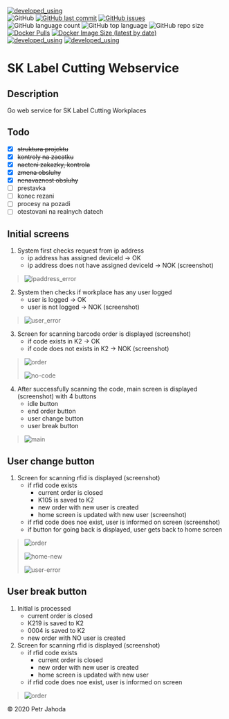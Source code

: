[![developed_using](https://img.shields.io/badge/developed%20using-Jetbrains%20Goland-lightgrey)](https://www.jetbrains.com/go/)
<br/>
![GitHub](https://img.shields.io/github/license/petrjahoda/sklabel_cutting_webservice)
[![GitHub last commit](https://img.shields.io/github/last-commit/petrjahoda/sklabel_cutting_webservice)](https://github.com/petrjahoda/sklabel_cutting_webservice/commits/master)
[![GitHub issues](https://img.shields.io/github/issues/petrjahoda/sklabel_cutting_webservice)](https://github.com/petrjahoda/sklabel_cutting_webservice/issues)
<br/>
![GitHub language count](https://img.shields.io/github/languages/count/petrjahoda/sklabel_cutting_webservice)
![GitHub top language](https://img.shields.io/github/languages/top/petrjahoda/sklabel_cutting_webservice)
![GitHub repo size](https://img.shields.io/github/repo-size/petrjahoda/sklabel_cutting_webservice)
<br/>
[![Docker Pulls](https://img.shields.io/docker/pulls/petrjahoda/sklabel_cutting_webservice)](https://hub.docker.com/r/petrjahoda/sklabel_cutting_webservice)
[![Docker Image Size (latest by date)](https://img.shields.io/docker/image-size/petrjahoda/sklabel_cutting_webservice?sort=date)](https://hub.docker.com/r/petrjahoda/sklabel_cutting_webservice/tags)
<br/>
[![developed_using](https://img.shields.io/badge/database-MySQL-red)](https://www.mysql.com) [![developed_using](https://img.shields.io/badge/runtime-Docker-red)](https://www.docker.com)

# SK Label Cutting Webservice

## Description
Go web service for SK Label Cutting Workplaces

## Todo
- [x] ~~struktura projektu~~
- [x] ~~kontroly na zacatku~~
- [x] ~~nacteni zakazky, kontrola~~
- [x] ~~zmena obsluhy~~
- [x] ~~nenavaznost obsluhy~~
- [ ] prestavka
- [ ] konec rezani
- [ ] procesy na pozadi
- [ ] otestovani na realnych datech

## Initial screens
1. System first checks request from ip address
    - ip address has assigned deviceId -> OK
    - ip address does not have assigned deviceId -> NOK (screenshot)
>![ipaddress_error](screens/no-ip.png)
2. System then checks if workplace has any user logged
    - user is logged -> OK
    - user is not logged -> NOK (screenshot)
>![user_error](screens/no-user.png)
3. Screen for scanning barcode order is displayed (screenshot)
    - if code exists in K2 -> OK
    - if code does not exists in K2 -> NOK (screenshot)
>![order](screens/read-code.png)
>
>![no-code](screens/no-code.png) 
4. After successfully scanning the code, main screen is displayed (screenshot) with 4 buttons
    - idle button
    - end order button
    - user change button
    - user break button
    
>![main](screens/main.png)
 
## User change button
1. Screen for scanning rfid is displayed (screenshot)
    - if rfid code exists
        - current order is closed
        - K105 is saved to K2
        - new order with new user is created
        - home screen is updated with new user (screenshot)
    - if rfid code does noe exist, user is informed on screen (screenshot)
    - if button for going back is displayed, user gets back to home screen
    
>![order](screens/user_change.png)
>
>![home-new](screens/home_new_user.png)
>
>![user-error](screens/user_error.png)

## User break button
 1. Initial is processed
    - current order is closed
    - K219 is saved to K2
    - 0004 is saved to K2
    - new order with NO user is created
 2. Screen for scanning rfid is displayed (screenshot)
     - if rfid code exists
         - current order is closed
         - new order with new user is created
         - home screen is updated with new user
     - if rfid code does noe exist, user is informed on screen
     
 >![order](screens/user_break.png)
 
© 2020 Petr Jahoda